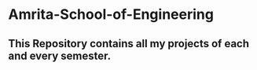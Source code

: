 # Amrita-School-of-Engineering

## This Repository contains all my projects of each and every semester. 
